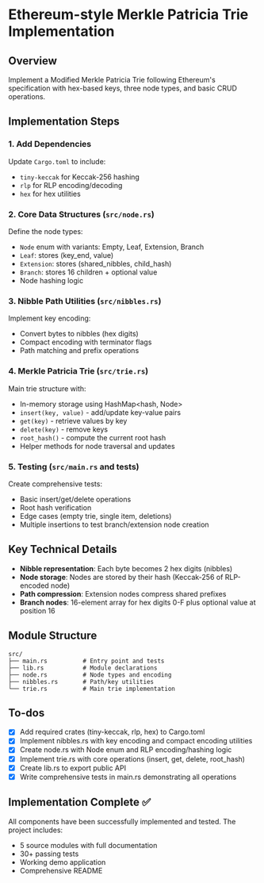 # Ethereum-style Merkle Patricia Trie Implementation

## Overview

Implement a Modified Merkle Patricia Trie following Ethereum's specification with hex-based keys, three node types, and basic CRUD operations.

## Implementation Steps

### 1. Add Dependencies

Update `Cargo.toml` to include:

- `tiny-keccak` for Keccak-256 hashing
- `rlp` for RLP encoding/decoding
- `hex` for hex utilities

### 2. Core Data Structures (`src/node.rs`)

Define the node types:

- `Node` enum with variants: Empty, Leaf, Extension, Branch
- `Leaf`: stores (key_end, value)
- `Extension`: stores (shared_nibbles, child_hash)
- `Branch`: stores 16 children + optional value
- Node hashing logic

### 3. Nibble Path Utilities (`src/nibbles.rs`)

Implement key encoding:

- Convert bytes to nibbles (hex digits)
- Compact encoding with terminator flags
- Path matching and prefix operations

### 4. Merkle Patricia Trie (`src/trie.rs`)

Main trie structure with:

- In-memory storage using HashMap<hash, Node>
- `insert(key, value)` - add/update key-value pairs
- `get(key)` - retrieve values by key
- `delete(key)` - remove keys
- `root_hash()` - compute the current root hash
- Helper methods for node traversal and updates

### 5. Testing (`src/main.rs` and tests)

Create comprehensive tests:

- Basic insert/get/delete operations
- Root hash verification
- Edge cases (empty trie, single item, deletions)
- Multiple insertions to test branch/extension node creation

## Key Technical Details

- **Nibble representation**: Each byte becomes 2 hex digits (nibbles)
- **Node storage**: Nodes are stored by their hash (Keccak-256 of RLP-encoded node)
- **Path compression**: Extension nodes compress shared prefixes
- **Branch nodes**: 16-element array for hex digits 0-F plus optional value at position 16

## Module Structure

```
src/
├── main.rs          # Entry point and tests
├── lib.rs           # Module declarations
├── node.rs          # Node types and encoding
├── nibbles.rs       # Path/key utilities
└── trie.rs          # Main trie implementation
```

## To-dos

- [x] Add required crates (tiny-keccak, rlp, hex) to Cargo.toml
- [x] Implement nibbles.rs with key encoding and compact encoding utilities
- [x] Create node.rs with Node enum and RLP encoding/hashing logic
- [x] Implement trie.rs with core operations (insert, get, delete, root_hash)
- [x] Create lib.rs to export public API
- [x] Write comprehensive tests in main.rs demonstrating all operations

## Implementation Complete ✅

All components have been successfully implemented and tested. The project includes:

- 5 source modules with full documentation
- 30+ passing tests
- Working demo application
- Comprehensive README